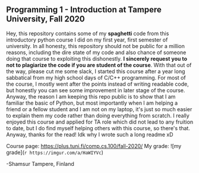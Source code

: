 ## Programming 1 - Introduction at Tampere University, Fall 2020
Hey, this repository contains some of my **spaghetti** code from this introductory python course I did on my first year, first semester of university. In all honesty, this repository should not be public for a million reasons, including the dire state of my code and also chance of someone doing that course to exploiting this dishonestly. **I sincerely request you to not to plagiarize the code if you are student of the course**. With that out of the way, please cut me some slack, I started this course after a year long sabbatical from my high school days of C/C++ programming. For most of the course, I mostly went after the points instead of writing readable code, but honestly you can see some improvement in later stage of the course. Anyway, the reason I am keeping this repo public is to show that I am familiar the basic of Python, but most importantly when I am helping a friend or a fellow student and I am not on my laptop, it's just so much easier to explain them my code rather than doing everything from scratch. I really enjoyed this course and applied for TA role which did not lead to any fruition to date, but I do find myself helping others with this course, so there's that. Anyway, thanks for the read! Idk why I wrote such a long readme xD 

Course page: https://plus.tuni.fi/comp.cs.100/fall-2020/
My grade: 
![my grade](`r https://imgur.com/a/HaWIYVc`)

-Shamsur 
Tampere, Finland